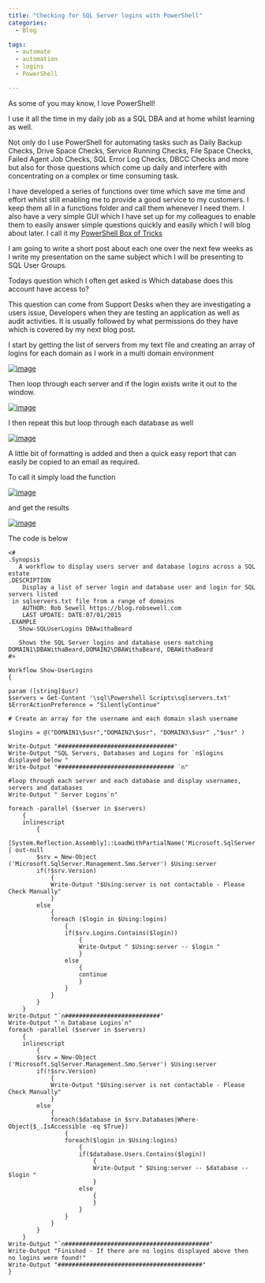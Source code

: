```yaml
---
title: "Checking for SQL Server logins with PowerShell"
categories:
  - Blog

tags:
  - automate
  - automation
  - logins
  - PowerShell

---
```

As some of you may know, I love PowerShell!

I use it all the time in my daily job as a SQL DBA and at home whilst learning as well.

Not only do I use PowerShell for automating tasks such as Daily Backup Checks, Drive Space Checks, Service Running Checks, File Space Checks, Failed Agent Job Checks, SQL Error Log Checks, DBCC Checks and more but also for those questions which come up daily and interfere with concentrating on a complex or time consuming task.

I have developed a series of functions over time which save me time and effort whilst still enabling me to provide a good service to my customers. I keep them all in a functions folder and call them whenever I need them. I also have a very simple GUI which I have set up for my colleagues to enable them to easily answer simple questions quickly and easily which I will blog about later. I call it my [PowerShell Box of Tricks](https://blog.robsewell.com/tags/#box-of-tricks)

I am going to write a short post about each one over the next few weeks as I write my presentation on the same subject which I will be presenting to SQL User Groups.

Todays question which I often get asked is Which database does this account have access to?

This question can come from Support Desks when they are investigating a users issue, Developers when they are testing an application as well as audit activities. It is usually followed by what permissions do they have which is covered by my next blog post.

I start by getting the list of servers from my text file and creating an array of logins for each domain as I work in a multi domain environment

[![image](https://i0.wp.com/sqldbawithabeard.com/wp-content/uploads/2013/09/image_thumb10.png?resize=538%2C98 "image")](https://i0.wp.com/sqldbawithabeard.com/wp-content/uploads/2013/09/image10.png)

Then loop through each server and if the login exists write it out to the window.

[![image](https://i0.wp.com/sqldbawithabeard.com/wp-content/uploads/2013/09/image_thumb19.png?resize=567%2C173 "image")](https://i2.wp.com/sqldbawithabeard.com/wp-content/uploads/2013/09/image19.png)

I then repeat this but loop through each database as well

[![image](https://i1.wp.com/sqldbawithabeard.com/wp-content/uploads/2013/09/image_thumb20.png?resize=572%2C155 "image")](https://i0.wp.com/sqldbawithabeard.com/wp-content/uploads/2013/09/image20.png)

A little bit of formatting is added and then a quick easy report that can easily be copied to an email as required.

To call it simply load the function

[![image](https://i2.wp.com/sqldbawithabeard.com/wp-content/uploads/2013/09/image_thumb22.png?resize=357%2C23 "image")](https://i1.wp.com/sqldbawithabeard.com/wp-content/uploads/2013/09/image22.png)

and get the results

[![image](https://i1.wp.com/sqldbawithabeard.com/wp-content/uploads/2013/09/image_thumb21.png?resize=624%2C226 "image")](https://i2.wp.com/sqldbawithabeard.com/wp-content/uploads/2013/09/image21.png)

The code is below

    <#
    .Synopsis
       A workflow to display users server and database logins across a SQL estate
    .DESCRIPTION
        Display a list of server login and database user and login for SQL servers listed 
     in sqlservers.txt file from a range of domains
        AUTHOR: Rob Sewell https://blog.robsewell.com
        LAST UPDATE: DATE:07/01/2015
    .EXAMPLE
       Show-SQLUserLogins DBAwithaBeard
    
       Shows the SQL Server logins and database users matching DOMAIN1\DBAWithaBeard,DOMAIN2\DBAWithaBeard, DBAWithaBeard
    #>
    
    Workflow Show-UserLogins
    {
        
    param ([string]$usr)
    $servers = Get-Content '\sql\Powershell Scripts\sqlservers.txt'
    $ErrorActionPreference = "SilentlyContinue"
    
    # Create an array for the username and each domain slash username
    
    $logins = @("DOMAIN1\$usr","DOMAIN2\$usr", "DOMAIN3\$usr" ,"$usr" )
    
    Write-Output "#################################" 
    Write-Output "SQL Servers, Databases and Logins for `n$logins displayed below " 
    Write-Output "################################# `n" 
    
    #loop through each server and each database and display usernames, servers and databases
    Write-Output " Server Logins`n"
    
    foreach -parallel ($server in $servers)
        {
        inlinescript
            {
            [System.Reflection.Assembly]::LoadWithPartialName('Microsoft.SqlServer.SMO') | out-null
            $srv = New-Object ('Microsoft.SqlServer.Management.Smo.Server') $Using:server
            if(!$srv.Version)
                {
                Write-Output "$Using:server is not contactable - Please Check Manually"
                }
            else
                {              
                foreach ($login in $Using:logins)
                    {      
                    if($srv.Logins.Contains($login))
                        {
                        Write-Output " $Using:server -- $login " 
                        }           
                    else
                        {
                        continue
                        }
                    } 
                }         
            }
        }
    Write-Output "`n###########################"
    Write-Output "`n Database Logins`n"
    foreach -parallel ($server in $servers)
        {
        inlinescript
            {
            $srv = New-Object ('Microsoft.SqlServer.Management.Smo.Server') $Using:server
            if(!$srv.Version)
                {
                Write-Output "$Using:server is not contactable - Please Check Manually"
                }
            else
                {                                                                
                foreach($database in $srv.Databases|Where-Object{$_.IsAccessible -eq $True})
                    {
                    foreach($login in $Using:logins)
                        {
                        if($database.Users.Contains($login))
                            {
                            Write-Output " $Using:server -- $database -- $login " 
                            }
                        else
                            {
                            }   
                        }
                    }
                }
            }
        }    
    Write-Output "`n#########################################"
    Write-Output "Finished - If there are no logins displayed above then no logins were found!"    
    Write-Output "#########################################"  
    }
